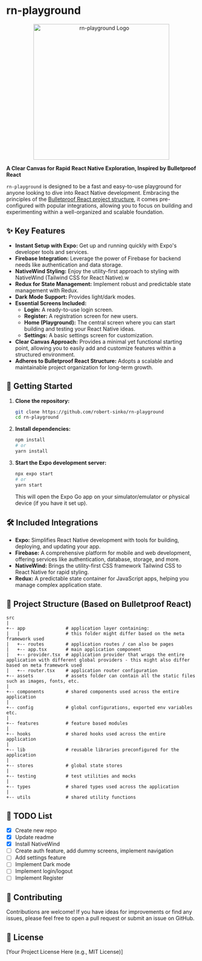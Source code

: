 # rn-playground

<p align="center">
  <img src="https://raw.githubusercontent.com/robert-sinko/rn-playground/refs/heads/main/assets/rn-playground.png" alt="rn-playground Logo" width="360">
</p>

**A Clear Canvas for Rapid React Native Exploration, Inspired by Bulletproof React**

`rn-playground` is designed to be a fast and easy-to-use playground for anyone looking to dive into React Native development. Embracing the principles of the [Bulletproof React project structure](https://github.com/alan2207/bulletproof-react/blob/master/docs/project-structure.md), it comes pre-configured with popular integrations, allowing you to focus on building and experimenting within a well-organized and scalable foundation.

## ✨ Key Features

* **Instant Setup with Expo:** Get up and running quickly with Expo's developer tools and services.
* **Firebase Integration:** Leverage the power of Firebase for backend needs like authentication and data storage.
* **NativeWind Styling:** Enjoy the utility-first approach to styling with NativeWind (Tailwind CSS for React Native).w
* **Redux for State Management:** Implement robust and predictable state management with Redux.
* **Dark Mode Support:** Provides light/dark modes.
* **Essential Screens Included:**
    * **Login:** A ready-to-use login screen.
    * **Register:** A registration screen for new users.
    * **Home (Playground):** The central screen where you can start building and testing your React Native ideas.
    * **Settings:** A basic settings screen for customization.
* **Clear Canvas Approach:** Provides a minimal yet functional starting point, allowing you to easily add and customize features within a structured environment.
* **Adheres to Bulletproof React Structure:** Adopts a scalable and maintainable project organization for long-term growth.

## 🚀 Getting Started

1.  **Clone the repository:**
    ```bash
    git clone https://github.com/robert-sinko/rn-playground
    cd rn-playground
    ```

2.  **Install dependencies:**
    ```bash
    npm install
    # or
    yarn install
    ```

3.  **Start the Expo development server:**
    ```bash
    npx expo start
    # or
    yarn start
    ```

    This will open the Expo Go app on your simulator/emulator or physical device (if you have it set up).

## 🛠️ Included Integrations

* **Expo:** Simplifies React Native development with tools for building, deploying, and updating your app.
* **Firebase:** A comprehensive platform for mobile and web development, offering services like authentication, database, storage, and more.
* **NativeWind:** Brings the utility-first CSS framework Tailwind CSS to React Native for rapid styling.
* **Redux:** A predictable state container for JavaScript apps, helping you manage complex application state.

## 📂 Project Structure (Based on Bulletproof React)

```
src
|
+-- app               # application layer containing:
|   |                 # this folder might differ based on the meta framework used
|   +-- routes        # application routes / can also be pages
|   +-- app.tsx       # main application component
|   +-- provider.tsx  # application provider that wraps the entire application with different global providers - this might also differ based on meta framework used
|   +-- router.tsx    # application router configuration
+-- assets            # assets folder can contain all the static files such as images, fonts, etc.
|
+-- components        # shared components used across the entire application
|
+-- config            # global configurations, exported env variables etc.
|
+-- features          # feature based modules
|
+-- hooks             # shared hooks used across the entire application
|
+-- lib               # reusable libraries preconfigured for the application
|
+-- stores            # global state stores
|
+-- testing           # test utilities and mocks
|
+-- types             # shared types used across the application
|
+-- utils             # shared utility functions
```

## 📝 TODO List

- [x] Create new repo
- [x] Update readme
- [x] Install NativeWind
- [ ] Create auth feature, add dummy screens, implement navigation
- [ ] Add settings feature
- [ ] Implement Dark mode
- [ ] Implement login/logout
- [ ] Implement Register

## 🤝 Contributing

Contributions are welcome! If you have ideas for improvements or find any issues, please feel free to open a pull request or submit an issue on GitHub.

## 📄 License

[Your Project License Here (e.g., MIT License)]